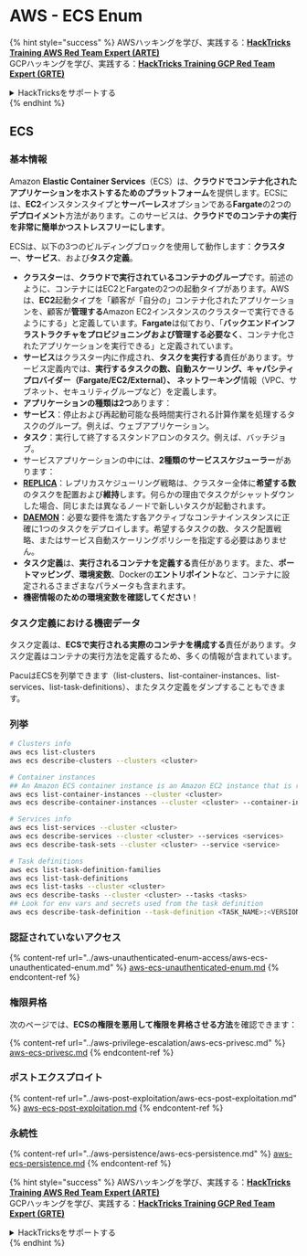 # AWS - ECS Enum

{% hint style="success" %}
AWSハッキングを学び、実践する：<img src="../../../.gitbook/assets/image (1) (1) (1).png" alt="" data-size="line">[**HackTricks Training AWS Red Team Expert (ARTE)**](https://training.hacktricks.xyz/courses/arte)<img src="../../../.gitbook/assets/image (1) (1) (1).png" alt="" data-size="line">\
GCPハッキングを学び、実践する：<img src="../../../.gitbook/assets/image (2).png" alt="" data-size="line">[**HackTricks Training GCP Red Team Expert (GRTE)**<img src="../../../.gitbook/assets/image (2).png" alt="" data-size="line">](https://training.hacktricks.xyz/courses/grte)

<details>

<summary>HackTricksをサポートする</summary>

* [**サブスクリプションプラン**](https://github.com/sponsors/carlospolop)を確認してください！
* **💬 [**Discordグループ**](https://discord.gg/hRep4RUj7f)または[**Telegramグループ**](https://t.me/peass)に参加するか、**Twitter** 🐦 [**@hacktricks\_live**](https://twitter.com/hacktricks_live)**をフォローしてください。**
* **[**HackTricks**](https://github.com/carlospolop/hacktricks)および[**HackTricks Cloud**](https://github.com/carlospolop/hacktricks-cloud)のGitHubリポジトリにPRを提出してハッキングトリックを共有してください。**

</details>
{% endhint %}

## ECS

### 基本情報

Amazon **Elastic Container Services**（ECS）は、**クラウドでコンテナ化されたアプリケーションをホストするためのプラットフォーム**を提供します。ECSには、**EC2**インスタンスタイプと**サーバーレス**オプションである**Fargate**の2つの**デプロイメント**方法があります。このサービスは、**クラウドでのコンテナの実行を非常に簡単かつストレスフリーにします**。

ECSは、以下の3つのビルディングブロックを使用して動作します：**クラスター**、**サービス**、および**タスク定義**。

* **クラスター**は、**クラウドで実行されているコンテナのグループ**です。前述のように、コンテナにはEC2とFargateの2つの起動タイプがあります。AWSは、**EC2**起動タイプを「顧客が「自分の」コンテナ化されたアプリケーションを、顧客が**管理する**Amazon EC2インスタンスのクラスターで実行できるようにする」と定義しています。**Fargate**は似ており、「**バックエンドインフラストラクチャをプロビジョニングおよび管理する必要なく**、コンテナ化されたアプリケーションを実行できる」と定義されています。
* **サービス**はクラスター内に作成され、**タスクを実行する**責任があります。サービス定義内では、**実行するタスクの数、自動スケーリング、キャパシティプロバイダー（Fargate/EC2/External）、** **ネットワーキング**情報（VPC、サブネット、セキュリティグループなど）を定義します。
* **アプリケーションの種類は2つ**あります：
* **サービス**：停止および再起動可能な長時間実行される計算作業を処理するタスクのグループ。例えば、ウェブアプリケーション。
* **タスク**：実行して終了するスタンドアロンのタスク。例えば、バッチジョブ。
* サービスアプリケーションの中には、**2種類のサービススケジューラー**があります：
* [**REPLICA**](https://docs.aws.amazon.com/AmazonECS/latest/developerguide/ecs_services.html)：レプリカスケジューリング戦略は、クラスター全体に**希望する数**のタスクを配置および**維持**します。何らかの理由でタスクがシャットダウンした場合、同じまたは異なるノードで新しいタスクが起動されます。
* [**DAEMON**](https://docs.aws.amazon.com/AmazonECS/latest/developerguide/ecs_services.html)：必要な要件を満たす各アクティブなコンテナインスタンスに正確に1つのタスクをデプロイします。希望するタスクの数、タスク配置戦略、またはサービス自動スケーリングポリシーを指定する必要はありません。
* **タスク定義**は、**実行されるコンテナを定義する**責任があります。また、**ポートマッピング**、**環境変数**、Dockerの**エントリポイント**など、コンテナに設定されるさまざまなパラメータも含まれます。
* **機密情報のための環境変数を確認してください**！

### タスク定義における機密データ

タスク定義は、**ECSで実行される実際のコンテナを構成する**責任があります。タスク定義はコンテナの実行方法を定義するため、多くの情報が含まれています。

PacuはECSを列挙できます（list-clusters、list-container-instances、list-services、list-task-definitions）、またタスク定義をダンプすることもできます。

### 列挙
```bash
# Clusters info
aws ecs list-clusters
aws ecs describe-clusters --clusters <cluster>

# Container instances
## An Amazon ECS container instance is an Amazon EC2 instance that is running the Amazon ECS container agent and has been registered into an Amazon ECS cluster.
aws ecs list-container-instances --cluster <cluster>
aws ecs describe-container-instances --cluster <cluster> --container-instances <container_instance_arn>

# Services info
aws ecs list-services --cluster <cluster>
aws ecs describe-services --cluster <cluster> --services <services>
aws ecs describe-task-sets --cluster <cluster> --service <service>

# Task definitions
aws ecs list-task-definition-families
aws ecs list-task-definitions
aws ecs list-tasks --cluster <cluster>
aws ecs describe-tasks --cluster <cluster> --tasks <tasks>
## Look for env vars and secrets used from the task definition
aws ecs describe-task-definition --task-definition <TASK_NAME>:<VERSION>
```
### 認証されていないアクセス

{% content-ref url="../aws-unauthenticated-enum-access/aws-ecs-unauthenticated-enum.md" %}
[aws-ecs-unauthenticated-enum.md](../aws-unauthenticated-enum-access/aws-ecs-unauthenticated-enum.md)
{% endcontent-ref %}

### 権限昇格

次のページでは、**ECSの権限を悪用して権限を昇格させる方法**を確認できます：

{% content-ref url="../aws-privilege-escalation/aws-ecs-privesc.md" %}
[aws-ecs-privesc.md](../aws-privilege-escalation/aws-ecs-privesc.md)
{% endcontent-ref %}

### ポストエクスプロイト

{% content-ref url="../aws-post-exploitation/aws-ecs-post-exploitation.md" %}
[aws-ecs-post-exploitation.md](../aws-post-exploitation/aws-ecs-post-exploitation.md)
{% endcontent-ref %}

### 永続性

{% content-ref url="../aws-persistence/aws-ecs-persistence.md" %}
[aws-ecs-persistence.md](../aws-persistence/aws-ecs-persistence.md)
{% endcontent-ref %}

{% hint style="success" %}
AWSハッキングを学び、実践する：<img src="../../../.gitbook/assets/image (1) (1) (1).png" alt="" data-size="line">[**HackTricks Training AWS Red Team Expert (ARTE)**](https://training.hacktricks.xyz/courses/arte)<img src="../../../.gitbook/assets/image (1) (1) (1).png" alt="" data-size="line">\
GCPハッキングを学び、実践する：<img src="../../../.gitbook/assets/image (2).png" alt="" data-size="line">[**HackTricks Training GCP Red Team Expert (GRTE)**<img src="../../../.gitbook/assets/image (2).png" alt="" data-size="line">](https://training.hacktricks.xyz/courses/grte)

<details>

<summary>HackTricksをサポートする</summary>

* [**サブスクリプションプラン**](https://github.com/sponsors/carlospolop)を確認してください！
* **💬 [**Discordグループ**](https://discord.gg/hRep4RUj7f)または[**Telegramグループ**](https://t.me/peass)に参加するか、**Twitter** 🐦 [**@hacktricks\_live**](https://twitter.com/hacktricks_live)**をフォローしてください。**
* **[**HackTricks**](https://github.com/carlospolop/hacktricks)および[**HackTricks Cloud**](https://github.com/carlospolop/hacktricks-cloud)のGitHubリポジトリにPRを提出してハッキングトリックを共有してください。**

</details>
{% endhint %}
